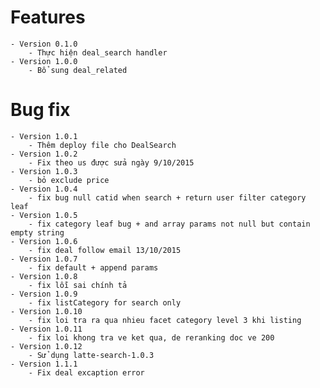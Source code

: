 # Features
	- Version 0.1.0
		- Thực hiện deal_search handler
	- Version 1.0.0
		- Bổ sung deal_related

# Bug fix
	- Version 1.0.1
		- Thêm deploy file cho DealSearch
	- Version 1.0.2
		- Fix theo us được sửa ngày 9/10/2015
	- Version 1.0.3
		- bỏ exclude price 
	- Version 1.0.4
		- fix bug null catid when search + return user filter category leaf
	- Version 1.0.5
		- fix category leaf bug + and array params not null but contain empty string
	- Version 1.0.6
		- fix deal follow email 13/10/2015
	- Version 1.0.7
		- fix default + append params
	- Version 1.0.8
		- fix lỗi sai chính tả
	- Version 1.0.9
		- fix listCategory for search only
	- Version 1.0.10
		- fix loi tra ra qua nhieu facet category level 3 khi listing
	- Version 1.0.11
		- fix loi khong tra ve ket qua, de reranking doc ve 200
	- Version 1.0.12
		- Sử dụng latte-search-1.0.3
	- Version 1.1.1
		- Fix deal excaption error
